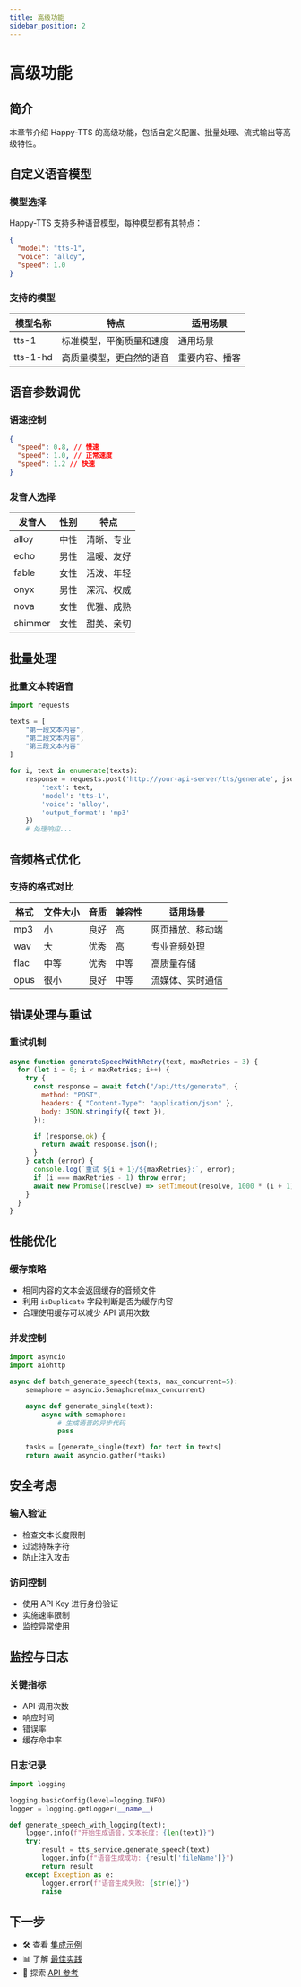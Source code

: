 ```yaml
---
title: 高级功能
sidebar_position: 2
---
```


# 高级功能

## 简介

本章节介绍 Happy-TTS 的高级功能，包括自定义配置、批量处理、流式输出等高级特性。

## 自定义语音模型

### 模型选择

Happy-TTS 支持多种语音模型，每种模型都有其特点：

```json
{
  "model": "tts-1",
  "voice": "alloy",
  "speed": 1.0
}
```

### 支持的模型

| 模型名称 | 特点                     | 适用场景       |
| -------- | ------------------------ | -------------- |
| tts-1    | 标准模型，平衡质量和速度 | 通用场景       |
| tts-1-hd | 高质量模型，更自然的语音 | 重要内容、播客 |

## 语音参数调优

### 语速控制

```json
{
  "speed": 0.8, // 慢速
  "speed": 1.0, // 正常速度
  "speed": 1.2 // 快速
}
```

### 发音人选择

| 发音人  | 性别 | 特点       |
| ------- | ---- | ---------- |
| alloy   | 中性 | 清晰、专业 |
| echo    | 男性 | 温暖、友好 |
| fable   | 女性 | 活泼、年轻 |
| onyx    | 男性 | 深沉、权威 |
| nova    | 女性 | 优雅、成熟 |
| shimmer | 女性 | 甜美、亲切 |

## 批量处理

### 批量文本转语音

```python
import requests

texts = [
    "第一段文本内容",
    "第二段文本内容",
    "第三段文本内容"
]

for i, text in enumerate(texts):
    response = requests.post('http://your-api-server/tts/generate', json={
        'text': text,
        'model': 'tts-1',
        'voice': 'alloy',
        'output_format': 'mp3'
    })
    # 处理响应...
```

## 音频格式优化

### 支持的格式对比

| 格式 | 文件大小 | 音质 | 兼容性 | 适用场景         |
| ---- | -------- | ---- | ------ | ---------------- |
| mp3  | 小       | 良好 | 高     | 网页播放、移动端 |
| wav  | 大       | 优秀 | 高     | 专业音频处理     |
| flac | 中等     | 优秀 | 中等   | 高质量存储       |
| opus | 很小     | 良好 | 中等   | 流媒体、实时通信 |

## 错误处理与重试

### 重试机制

```javascript
async function generateSpeechWithRetry(text, maxRetries = 3) {
  for (let i = 0; i < maxRetries; i++) {
    try {
      const response = await fetch("/api/tts/generate", {
        method: "POST",
        headers: { "Content-Type": "application/json" },
        body: JSON.stringify({ text }),
      });

      if (response.ok) {
        return await response.json();
      }
    } catch (error) {
      console.log(`重试 ${i + 1}/${maxRetries}:`, error);
      if (i === maxRetries - 1) throw error;
      await new Promise((resolve) => setTimeout(resolve, 1000 * (i + 1)));
    }
  }
}
```

## 性能优化

### 缓存策略

- 相同内容的文本会返回缓存的音频文件
- 利用 `isDuplicate` 字段判断是否为缓存内容
- 合理使用缓存可以减少 API 调用次数

### 并发控制

```python
import asyncio
import aiohttp

async def batch_generate_speech(texts, max_concurrent=5):
    semaphore = asyncio.Semaphore(max_concurrent)

    async def generate_single(text):
        async with semaphore:
            # 生成语音的异步代码
            pass

    tasks = [generate_single(text) for text in texts]
    return await asyncio.gather(*tasks)
```

## 安全考虑

### 输入验证

- 检查文本长度限制
- 过滤特殊字符
- 防止注入攻击

### 访问控制

- 使用 API Key 进行身份验证
- 实施速率限制
- 监控异常使用

## 监控与日志

### 关键指标

- API 调用次数
- 响应时间
- 错误率
- 缓存命中率

### 日志记录

```python
import logging

logging.basicConfig(level=logging.INFO)
logger = logging.getLogger(__name__)

def generate_speech_with_logging(text):
    logger.info(f"开始生成语音，文本长度: {len(text)}")
    try:
        result = tts_service.generate_speech(text)
        logger.info(f"语音生成成功: {result['fileName']}")
        return result
    except Exception as e:
        logger.error(f"语音生成失败: {str(e)}")
        raise
```

## 下一步

- 🛠️ 查看 [集成示例](./integration-examples.md)
- 📊 了解 [最佳实践](../best-practices/performance.md)
- 🔧 探索 [API 参考](../api/tts-endpoints.md)
